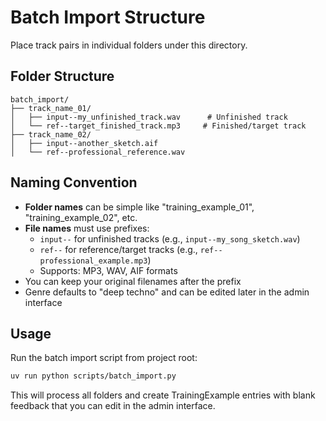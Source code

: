 # Batch Import Structure

Place track pairs in individual folders under this directory.

## Folder Structure

```
batch_import/
├── track_name_01/
│   ├── input--my_unfinished_track.wav      # Unfinished track
│   └── ref--target_finished_track.mp3     # Finished/target track
├── track_name_02/
│   ├── input--another_sketch.aif
│   └── ref--professional_reference.wav
```

## Naming Convention

- **Folder names** can be simple like "training_example_01", "training_example_02", etc.
- **File names** must use prefixes:
  - `input--` for unfinished tracks (e.g., `input--my_song_sketch.wav`)
  - `ref--` for reference/target tracks (e.g., `ref--professional_example.mp3`)
  - Supports: MP3, WAV, AIF formats
- You can keep your original filenames after the prefix
- Genre defaults to "deep techno" and can be edited later in the admin interface

## Usage

Run the batch import script from project root:

```bash
uv run python scripts/batch_import.py
```

This will process all folders and create TrainingExample entries with blank feedback that you can edit in the admin interface.

